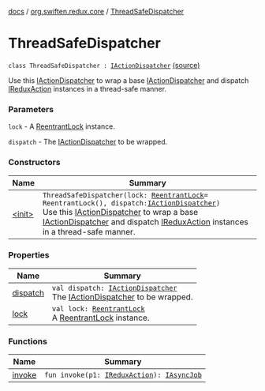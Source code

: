 [docs](../../index.md) / [org.swiften.redux.core](../index.md) / [ThreadSafeDispatcher](./index.md)

# ThreadSafeDispatcher

`class ThreadSafeDispatcher : `[`IActionDispatcher`](../-i-action-dispatcher.md) [(source)](https://github.com/protoman92/KotlinRedux/tree/master/common/common-core/src/main/kotlin/org/swiften/redux/core/ThreadSafeDispatcher.kt#L18)

Use this [IActionDispatcher](../-i-action-dispatcher.md) to wrap a base [IActionDispatcher](../-i-action-dispatcher.md) and dispatch [IReduxAction](../-i-redux-action.md)
instances in a thread-safe manner.

### Parameters

`lock` - A [ReentrantLock](http://docs.oracle.com/javase/6/docs/api/java/util/concurrent/locks/ReentrantLock.html) instance.

`dispatch` - The [IActionDispatcher](../-i-action-dispatcher.md) to be wrapped.

### Constructors

| Name | Summary |
|---|---|
| [&lt;init&gt;](-init-.md) | `ThreadSafeDispatcher(lock: `[`ReentrantLock`](http://docs.oracle.com/javase/6/docs/api/java/util/concurrent/locks/ReentrantLock.html)` = ReentrantLock(), dispatch: `[`IActionDispatcher`](../-i-action-dispatcher.md)`)`<br>Use this [IActionDispatcher](../-i-action-dispatcher.md) to wrap a base [IActionDispatcher](../-i-action-dispatcher.md) and dispatch [IReduxAction](../-i-redux-action.md) instances in a thread-safe manner. |

### Properties

| Name | Summary |
|---|---|
| [dispatch](dispatch.md) | `val dispatch: `[`IActionDispatcher`](../-i-action-dispatcher.md)<br>The [IActionDispatcher](../-i-action-dispatcher.md) to be wrapped. |
| [lock](lock.md) | `val lock: `[`ReentrantLock`](http://docs.oracle.com/javase/6/docs/api/java/util/concurrent/locks/ReentrantLock.html)<br>A [ReentrantLock](http://docs.oracle.com/javase/6/docs/api/java/util/concurrent/locks/ReentrantLock.html) instance. |

### Functions

| Name | Summary |
|---|---|
| [invoke](invoke.md) | `fun invoke(p1: `[`IReduxAction`](../-i-redux-action.md)`): `[`IAsyncJob`](../-i-async-job/index.md) |
